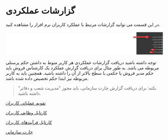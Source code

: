 # گزارشات عملکردی

در این قسمت می توانید گزارشات مرتبط با عملکرد کاربران نرم افزار را مشاهده کنید.

![](PreGozareshateAmalkardi.png)

توجه داشته باشید دریافت گزارشات عملکردی هر کاربر منوط به داشتن حکم پرسنلی مربوطه می باشد. به طور مثال برای دریافت گزارش عملکرد یک کارشناس فروش باید حکم مدیر فروش یا حکمی با سطح بالاتر از آن را داشته باشید. همچنین باید به کاربر مربوطه نیز ابتدا حکم تخصیص داده شده باشد. 

> نکته: برای دریافت گزارش چارت سازمانی، باید مجوز "مدیریت شعب و دفاتر" داشته باشید.    

[تقویم عملیاتی کاربران](https://github.com/1stco/PayamGostarDocs/blob/master/help%202.5.4/Management-and-reports/Functional-reports/User-Operating-Calendar/User-Operating-Calendar.md)

[کارتابل وظایف کاربران](https://github.com/1stco/PayamGostarDocs/blob/master/help%202.5.4/Management-and-reports/Functional-reports/Cardboard-user-tasks/Cardboard-user-tasks.md)

[کارتابل فرآیندهای کاربران](https://github.com/1stco/PayamGostarDocs/blob/master/help%202.5.4/Management-and-reports/Functional-reports/Cardboard-user-processes/Cardboard-user-processes.md)

[چارت سازمانی](https://github.com/1stco/PayamGostarDocs/blob/master/help%202.5.4/Management-and-reports/Functional-reports/Chart/Chart.md)

